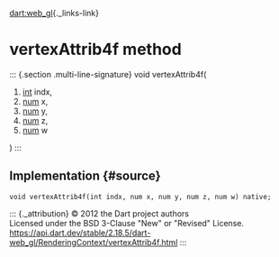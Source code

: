 [dart:web\_gl](../../dart-web_gl/dart-web_gl-library){._links-link}

vertexAttrib4f method
=====================

::: {.section .multi-line-signature}
void vertexAttrib4f(

1.  [int](../../dart-core/int-class) indx,
2.  [num](../../dart-core/num-class) x,
3.  [num](../../dart-core/num-class) y,
4.  [num](../../dart-core/num-class) z,
5.  [num](../../dart-core/num-class) w

)
:::

Implementation {#source}
--------------

``` {.language-dart data-language="dart"}
void vertexAttrib4f(int indx, num x, num y, num z, num w) native;
```

::: {._attribution}
© 2012 the Dart project authors\
Licensed under the BSD 3-Clause \"New\" or \"Revised\" License.\
<https://api.dart.dev/stable/2.18.5/dart-web_gl/RenderingContext/vertexAttrib4f.html>
:::
